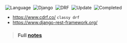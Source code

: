 ![Language](https://img.shields.io/badge/Python-v3.10-important)&nbsp;
![Django](https://img.shields.io/badge/Django-v4.1-important)&nbsp;
![DRF](https://img.shields.io/badge/DRF-v3.14-important)&nbsp;
![Update](https://img.shields.io/badge/Last%20Update-December%2008,%202022-brightgreen)&nbsp;
![Completed](https://img.shields.io/badge/Watched_till-16/34-important)&nbsp;

* https://www.cdrf.co/ `classy drf`
* https://www.django-rest-framework.org/

> ### Full [notes](https://hackmd.io/@imranxyz/S1cCUp2vi)

